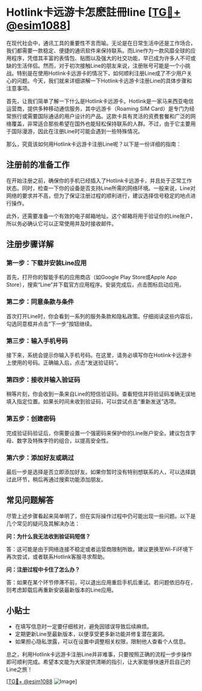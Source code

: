 # Hotlink卡远游卡怎麽註冊line [[TG💪+ @esim1088](https://t.me/s/esim1088)]

在现代社会中，通讯工具的重要性不言而喻。无论是在日常生活中还是工作场合，我们都需要一款稳定、便捷的通讯软件来保持联系。而Line作为一款风靡全球的应用程序，凭借其丰富的表情包、贴图以及强大的社交功能，早已成为许多人不可或缺的生活伴侣。然而，对于初次接触Line的朋友来说，注册账号可能是一个小挑战。特别是在使用Hotlink卡远游卡的情况下，如何顺利注册Line成了不少用户关心的问题。今天，我们就来详细讲解一下Hotlink卡远游卡注册Line的具体步骤和注意事项。

首先，让我们简单了解一下什么是Hotlink卡远游卡。Hotlink是一家马来西亚电信运营商，提供多种移动通信服务，其中远游卡（Roaming SIM Card）是专门为经常旅行或需要国际通话的用户设计的产品。这款卡具有灵活的资费套餐和广泛的网络覆盖，非常适合那些希望在国外也能轻松保持联系的人群。不过，由于它主要用于国际漫游，因此在注册Line时可能会遇到一些特殊情况。

那么，究竟该如何用Hotlink卡远游卡注册Line呢？以下是一份详细的指南：

## 注册前的准备工作

在开始注册之前，确保你的手机已经插入了Hotlink卡远游卡，并且处于正常工作状态。同时，检查一下你的设备是否支持Line所需的网络环境。一般来说，Line对网络的要求并不高，但为了保证注册过程的顺利进行，建议选择信号稳定的地点进行操作。

此外，还需要准备一个有效的电子邮箱地址。这个邮箱将用于验证你的Line账户，所以务必确认它可以正常使用并及时接收邮件。

## 注册步骤详解

### 第一步：下载并安装Line应用

首先，打开你的智能手机的应用商店（如Google Play Store或Apple App Store），搜索“Line”并下载官方应用程序。安装完成后，点击图标启动应用。

### 第二步：同意条款与条件

首次打开Line时，你会看到一系列的服务条款和隐私政策。仔细阅读这些内容后，勾选同意框并点击“下一步”按钮继续。

### 第三步：输入手机号码

接下来，系统会提示你输入手机号码。在这里，请务必填写你在Hotlink卡远游卡上使用的号码。正确输入后，点击“发送验证码”。

### 第四步：接收并输入验证码

稍等片刻，你会收到一条来自Line的短信验证码。查看短信并将验证码准确无误地填入指定位置。如果长时间未收到验证码，可以尝试点击“重新发送”选项。

### 第五步：创建密码

完成验证码验证后，你需要设置一个强密码来保护你的Line账户安全。建议包含字母、数字及特殊字符的组合，以提高安全性。

### 第六步：添加好友或跳过

最后一步是选择是否立即添加好友。如果你暂时没有特别想联系的人，可以选择跳过此环节，稍后再通过搜索功能添加朋友。

## 常见问题解答

尽管上述步骤看起来简单明了，但在实际操作过程中仍可能出现一些问题。以下是几个常见的疑问及其解决办法：

**问：为什么我无法收到验证码短信？**

答：这可能是由于网络连接不稳定或者运营商限制所致。建议更换至Wi-Fi环境下再次尝试，或者联系Hotlink客服寻求帮助。

**问：注册过程中卡住了怎么办？**

答：如果在某个环节停滞不前，可以退出应用重启手机后重试。若问题依旧存在，则考虑卸载后再重新安装最新版本的Line应用。

## 小贴士

- 在填写信息时一定要仔细核对，避免因错误导致后续麻烦。
- 定期更新Line至最新版本，以便享受更多新功能并修复潜在漏洞。
- 如果担心隐私泄露，可以在设置中调整相关权限，限制他人查看个人信息。

总之，利用Hotlink卡远游卡注册Line并非难事，只要按照正确的流程一步步操作即可顺利完成。希望本文能为大家提供清晰的指引，让大家能够快速开启自己的Line之旅！

[[TG💪+ @esim1088](https://t.me/s/esim1088) ![Image](https://i.postimg.cc/4NQfJmqS/Snipaste-2025-05-13-00-14-12.png)]